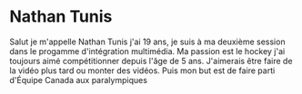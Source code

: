 # Nathan Tunis 

 Salut je m'appelle Nathan Tunis j'ai 19 ans, je suis à ma deuxième session dans le progamme d'intégration multimédia. Ma passion est le hockey j'ai toujours aimé compétitionner depuis l'âge de 5 ans. J'aimerais être faire de la vidéo plus tard ou monter des vidéos. Puis mon but est de faire parti d'Équipe Canada aux paralympiques
